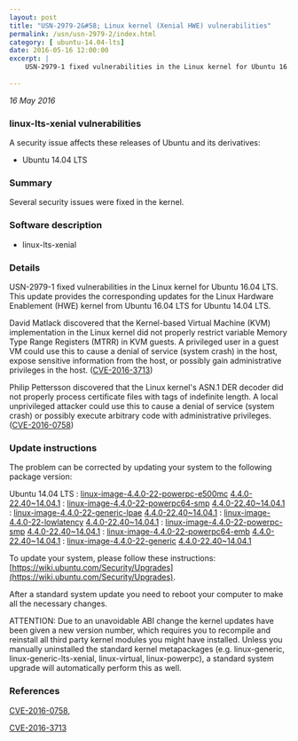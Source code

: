 ```yaml
---
layout: post
title: "USN-2979-2&#58; Linux kernel (Xenial HWE) vulnerabilities"
permalink: /usn/usn-2979-2/index.html
category: [ ubuntu-14.04-lts]
date: 2016-05-16 12:00:00
excerpt: |
    USN-2979-1 fixed vulnerabilities in the Linux kernel for Ubuntu 16.04 LTS. This update provides the corresponding updates for the Linux Hardware Enablement (HWE) kernel from Ubuntu 16.04 LTS for Ubuntu 14.04 LTS.
    
--- 
```

 
 

*16 May 2016*

### linux-lts-xenial vulnerabilities

A security issue affects these releases of Ubuntu and its derivatives:

* Ubuntu 14.04 LTS

### Summary

Several security issues were fixed in the kernel. 

### Software description

* linux-lts-xenial 

### Details

USN-2979-1 fixed vulnerabilities in the Linux kernel for Ubuntu 16.04 LTS. This update provides the corresponding updates for the Linux Hardware Enablement (HWE) kernel from Ubuntu 16.04 LTS for Ubuntu 14.04 LTS.

David Matlack discovered that the Kernel-based Virtual Machine (KVM) implementation in the Linux kernel did not properly restrict variable Memory Type Range Registers (MTRR) in KVM guests. A privileged user in a guest VM could use this to cause a denial of service (system crash) in the host, expose sensitive information from the host, or possibly gain administrative privileges in the host. ([CVE-2016-3713](http://people.ubuntu.com/~ubuntu-security/cve/CVE-2016-3713))

Philip Pettersson discovered that the Linux kernel&#39;s ASN.1 DER decoder did not properly process certificate files with tags of indefinite length. A local unprivileged attacker could use this to cause a denial of service (system crash) or possibly execute arbitrary code with administrative privileges. ([CVE-2016-0758](http://people.ubuntu.com/~ubuntu-security/cve/CVE-2016-0758)) 

### Update instructions

The problem can be corrected by updating your system to the following package version:

Ubuntu 14.04 LTS
 : [linux-image-4.4.0-22-powerpc-e500mc](https://launchpad.net/ubuntu/+source/linux-lts-xenial) <span> [4.4.0-22.40~14.04.1](https://launchpad.net/ubuntu/+source/linux-lts-xenial/4.4.0-22.40~14.04.1) </span> 
 : [linux-image-4.4.0-22-powerpc64-smp](https://launchpad.net/ubuntu/+source/linux-lts-xenial) <span> [4.4.0-22.40~14.04.1](https://launchpad.net/ubuntu/+source/linux-lts-xenial/4.4.0-22.40~14.04.1) </span> 
 : [linux-image-4.4.0-22-generic-lpae](https://launchpad.net/ubuntu/+source/linux-lts-xenial) <span> [4.4.0-22.40~14.04.1](https://launchpad.net/ubuntu/+source/linux-lts-xenial/4.4.0-22.40~14.04.1) </span> 
 : [linux-image-4.4.0-22-lowlatency](https://launchpad.net/ubuntu/+source/linux-lts-xenial) <span> [4.4.0-22.40~14.04.1](https://launchpad.net/ubuntu/+source/linux-lts-xenial/4.4.0-22.40~14.04.1) </span> 
 : [linux-image-4.4.0-22-powerpc-smp](https://launchpad.net/ubuntu/+source/linux-lts-xenial) <span> [4.4.0-22.40~14.04.1](https://launchpad.net/ubuntu/+source/linux-lts-xenial/4.4.0-22.40~14.04.1) </span> 
 : [linux-image-4.4.0-22-powerpc64-emb](https://launchpad.net/ubuntu/+source/linux-lts-xenial) <span> [4.4.0-22.40~14.04.1](https://launchpad.net/ubuntu/+source/linux-lts-xenial/4.4.0-22.40~14.04.1) </span> 
 : [linux-image-4.4.0-22-generic](https://launchpad.net/ubuntu/+source/linux-lts-xenial) <span> [4.4.0-22.40~14.04.1](https://launchpad.net/ubuntu/+source/linux-lts-xenial/4.4.0-22.40~14.04.1) </span> 

To update your system, please follow these instructions: [https://wiki.ubuntu.com/Security/Upgrades](https://wiki.ubuntu.com/Security/Upgrades).

After a standard system update you need to reboot your computer to make all the necessary changes.

ATTENTION: Due to an unavoidable ABI change the kernel updates have been given a new version number, which requires you to recompile and reinstall all third party kernel modules you might have installed. Unless you manually uninstalled the standard kernel metapackages (e.g. linux-generic, linux-generic-lts-xenial, linux-virtual, linux-powerpc), a standard system upgrade will automatically perform this as well. 

### References

 
 [CVE-2016-0758](http://people.ubuntu.com/~ubuntu-security/cve/CVE-2016-0758), 

 [CVE-2016-3713](http://people.ubuntu.com/~ubuntu-security/cve/CVE-2016-3713)
 

